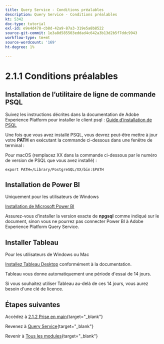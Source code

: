 ```yaml
---
title: Query Service - Conditions préalables
description: Query Service - Conditions préalables
kt: 5342
doc-type: tutorial
exl-id: e9e4d478-cb8d-42a9-87a3-319e5a8b8522
source-git-commit: 1e3a8d585503eddad4c642a3b13d2b5f7ddc9943
workflow-type: tm+mt
source-wordcount: '169'
ht-degree: 1%

---
```


# 2.1.1 Conditions préalables

## Installation de l’utilitaire de ligne de commande PSQL

Suivez les instructions décrites dans la documentation de Adobe Experience Platform pour installer le client psql :
[ Guide d’installation de PSQL ](https://experienceleague.adobe.com/docs/experience-platform/query/clients/psql.html)

Une fois que vous avez installé PSQL, vous devrez peut-être mettre à jour votre **PATH** en exécutant la commande ci-dessous dans une fenêtre de terminal :

Pour macOS (remplacez XX dans la commande ci-dessous par le numéro de version de PSQL que vous avez installé) :

`export PATH=/Library/PostgreSQL/XX/bin:$PATH`

## Installation de Power BI

Uniquement pour les utilisateurs de Windows

[Installation de Microsoft Power BI](https://experienceleague.adobe.com/docs/experience-platform/query/clients/power-bi.html)

Assurez-vous d’installer la version exacte de **npgsql** comme indiqué sur le document, sinon vous ne pourrez pas connecter Power BI à Adobe Experience Platform Query Service.

## Installer Tableau

Pour les utilisateurs de Windows ou Mac

[Installez Tableau Desktop](https://experienceleague.adobe.com/docs/experience-platform/query/clients/tableau.html) conformément à la documentation.

Tableau vous donne automatiquement une période d&#39;essai de 14 jours.

Si vous souhaitez utiliser Tableau au-delà de ces 14 jours, vous aurez besoin d&#39;une clé de licence.

## Étapes suivantes

Accédez à [2.1.2 Prise en main](./ex2.md){target="_blank"}

Revenez à [Query Service](./query-service.md){target="_blank"}

Revenir à [Tous les modules](./../../../../overview.md){target="_blank"}
